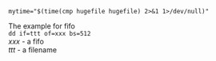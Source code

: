 `mytime="$(time(cmp hugefile hugefile) 2>&1 1>/dev/null)"`

The example for fifo    
`dd if=ttt of=xxx bs=512`  
	*xxx* - a fifo  
	*ttt* - a filename